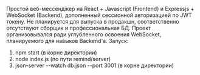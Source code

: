 Простой веб-мессенджер на React + Javascript (Frontend) и Expressjs + WebSocket (Backend), дополненный сессионной авторизацией по JWT токену.
Не планируется для выпуска в продакшн, соответственно отсутствуют сборщик и профессиональная БД. Проект организовывался ради углубленного освоения WebSocket, планируемого для навыков Backend'а.
Запуск: 
1. npm start (в корне директории)
2. node index.js (по пути remind/server)
3. json-server --watch db.json --port 3001 (в корне директории)

